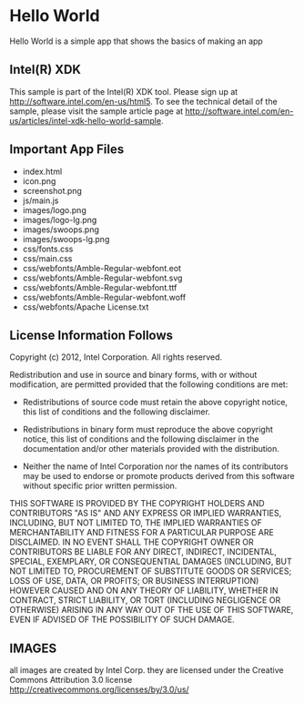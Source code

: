 Hello World
=====
Hello World is a simple app that shows the basics of making an app

Intel(R) XDK 
-------------------------------------------
This sample is part of the Intel(R) XDK tool. Please sign up 
at http://software.intel.com/en-us/html5. To see the technical 
detail of the sample, please visit the sample article page at 
http://software.intel.com/en-us/articles/intel-xdk-hello-world-sample.


Important App Files
---------------------------
* index.html
* icon.png
* screenshot.png
* js/main.js
* images/logo.png
* images/logo-lg.png
* images/swoops.png
* images/swoops-lg.png
* css/fonts.css
* css/main.css
* css/webfonts/Amble-Regular-webfont.eot
* css/webfonts/Amble-Regular-webfont.svg
* css/webfonts/Amble-Regular-webfont.ttf
* css/webfonts/Amble-Regular-webfont.woff
* css/webfonts/Apache License.txt

License Information Follows
---------------------------
Copyright (c) 2012, Intel Corporation. All rights reserved.

Redistribution and use in source and binary forms, with or without modification, 
are permitted provided that the following conditions are met:

- Redistributions of source code must retain the above copyright notice, 
  this list of conditions and the following disclaimer.

- Redistributions in binary form must reproduce the above copyright notice, 
  this list of conditions and the following disclaimer in the documentation 
  and/or other materials provided with the distribution.

- Neither the name of Intel Corporation nor the names of its contributors 
  may be used to endorse or promote products derived from this software 
  without specific prior written permission.

THIS SOFTWARE IS PROVIDED BY THE COPYRIGHT HOLDERS AND CONTRIBUTORS "AS IS" 
AND ANY EXPRESS OR IMPLIED WARRANTIES, INCLUDING, BUT NOT LIMITED TO, 
THE IMPLIED WARRANTIES OF MERCHANTABILITY AND FITNESS FOR A PARTICULAR PURPOSE 
ARE DISCLAIMED. IN NO EVENT SHALL THE COPYRIGHT OWNER OR CONTRIBUTORS BE 
LIABLE FOR ANY DIRECT, INDIRECT, INCIDENTAL, SPECIAL, EXEMPLARY, OR 
CONSEQUENTIAL DAMAGES (INCLUDING, BUT NOT LIMITED TO, PROCUREMENT OF SUBSTITUTE 
GOODS OR SERVICES; LOSS OF USE, DATA, OR PROFITS; OR BUSINESS INTERRUPTION) 
HOWEVER CAUSED AND ON ANY THEORY OF LIABILITY, WHETHER IN CONTRACT, STRICT 
LIABILITY, OR TORT (INCLUDING NEGLIGENCE OR OTHERWISE) ARISING IN ANY WAY OUT 
OF THE USE OF THIS SOFTWARE, EVEN IF ADVISED OF THE POSSIBILITY OF SUCH DAMAGE.


IMAGES
-----------------------------------------------------------------------------

all images are created by Intel Corp. 
they are licensed under the Creative Commons Attribution 3.0 license 
http://creativecommons.org/licenses/by/3.0/us/

